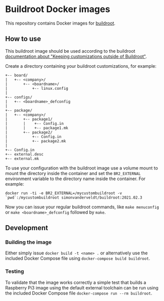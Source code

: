 # Buildroot Docker images
This repository contains Docker images for [buildroot](http://buildroot.org/).

## How to use
This buildroot image should be used according to the buildroot [documentation about "Keeping customizations outside of Buildroot"](http://buildroot.org/downloads/manual/manual.html#outside-br-custom).

Create a directory containing your buildroot customizations, for example:
```
+-- board/
|   +-- <company>/
|       +-- <boardname>/
|           +-- linux.config
|
+-- configs/
|   +-- <boardname>_defconfig
|
+-- package/
|   +-- <company>/
|       +-- package1/
|       |    +-- Config.in
|       |    +-- package1.mk
|       +-- package2/
|           +-- Config.in
|           +-- package2.mk
|
+-- Config.in
+-- external.desc
+-- external.mk
```

To use your configuration with the buildroot image use a volume mount to mount the directory inside the container and set the `BR2_EXTERNAL` environment variable to the directory name inside the container. For example:
```
docker run -ti -e BR2_EXTERNAL=/mycustombuildroot -v `pwd`:/mycustombuildroot simonvanderveldt/buildroot:2021.02.3
```

Now you can issue your regular buildroot commands, like `make menuconfig` or `make <boardname>_defconfig` followed by `make`.

## Development
### Building the image
Either simply issue `docker build -t <name> .` or alternatively use the included Docker Compose file using `docker-compose build buildroot`.

### Testing
To validate that the image works correctly a simple test that builds a Raspberry Pi3 image using the default external toolchain can be run using the included Docker Compose file `docker-compose run --rm buildroot`.
